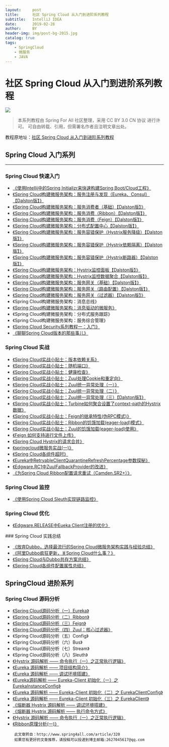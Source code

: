 ```yaml
---
layout:     post
title:      社区 Spring Cloud 从入门到进阶系列教程
subtitle:   IntelliJ IDEA
date:       2019-02-28
author:     BY
header-img: img/post-bg-2015.jpg
catalog: true
tags:
    - SpringCloud
    - 微服务
    - JAVA
---
```


# 社区 Spring Cloud 从入门到进阶系列教程
![](http://springforall.ufile.ucloud.com.cn/static/img/5f4d122fd21cbf0261fe4dbba7c9c6041512323)

> 本系列教程由 Spring For All 社区整理，采用 CC BY 3.0 CN 协议 进行许可。 可自由转载、引用，但需署名作者且注明文章出处。
> 
  教程原地址：[社区 Spring Cloud 从入门到进阶系列教程](http://www.spring4all.com/article/320)

## Spring Cloud 入门系列
----------
### Spring Cloud 快速入门
 <ul>
    <li><a href="http://www.spring4all.com/article/247"
           title="《使用Intellij中的Spring Initializr来快速构建Spring Boot/Cloud工程》">《使用Intellij中的Spring
        Initializr来快速构建Spring Boot/Cloud工程》</a></li>
    <li><a href="http://www.spring4all.com/article/291"
           title="Spring Cloud构建微服务架构：服务注册与发现（Eureka、Consul）【Dalston版】">《Spring
        Cloud构建微服务架构：服务注册与发现（Eureka、Consul）【Dalston版】》</a></li>
    <li><a href="http://www.spring4all.com/article/292" title="Spring Cloud构建微服务架构：服务消费（基础）【Dalston版】">《Spring
        Cloud构建微服务架构：服务消费者（基础）【Dalston版】》</a></li>
    <li><a href="http://www.spring4all.com/article/293" title="Spring Cloud构建微服务架构：服务消费（Ribbon）【Dalston版】">《Spring
        Cloud构建微服务架构：服务消费（Ribbon）【Dalston版】》</a></li>
    <li><a href="http://www.spring4all.com/article/294" title="Spring Cloud构建微服务架构：服务消费（Feign）【Dalston版】">《Spring
        Cloud构建微服务架构：服务消费（Feign）【Dalston版】》</a></li>
    <li><a href="http://www.spring4all.com/article/295" title="Spring Cloud构建微服务架构：分布式配置中心【Dalston版】">《Spring
        Cloud构建微服务架构：分布式配置中心【Dalston版】》</a></li>
    <li><a href="http://www.spring4all.com/article/296"
           title="Spring Cloud构建微服务架构：服务容错保护（Hystrix服务降级）【Dalston版】">《Spring
        Cloud构建微服务架构：服务容错保护（Hystrix服务降级）【Dalston版】》</a></li>
    <li><a href="http://www.spring4all.com/article/297" title="http://www.spring4all.com/article/297">《Spring
        Cloud构建微服务架构：服务容错保护（Hystrix依赖隔离）【Dalston版】》</a></li>
    <li><a href="http://www.spring4all.com/article/298"
           title="Spring Cloud构建微服务架构：服务容错保护（Hystrix断路器）【Dalston版】">《Spring
        Cloud构建微服务架构：服务容错保护（Hystrix断路器）【Dalston版】》</a></li>
    <li><a href="http://www.spring4all.com/article/299" title="Spring Cloud构建微服务架构：Hystrix监控面板【Dalston版】">《Spring
        Cloud构建微服务架构：Hystrix监控面板【Dalston版】》</a></li>
    <li><a href="http://www.spring4all.com/article/300" title="Spring Cloud构建微服务架构：Hystrix监控数据聚合【Dalston版】">《Spring
        Cloud构建微服务架构：Hystrix监控数据聚合【Dalston版】》</a></li>
    <li><a href="http://www.spring4all.com/article/301" title="Spring Cloud构建微服务架构：服务网关（基础）【Dalston版】">《Spring
        Cloud构建微服务架构：服务网关（基础）【Dalston版】》</a></li>
    <li><a href="http://www.spring4all.com/article/302" title="Spring Cloud构建微服务架构：服务网关（路由配置）【Dalston版】">《Spring
        Cloud构建微服务架构：服务网关（路由配置）【Dalston版】》</a></li>
    <li><a href="http://www.spring4all.com/article/303" title="Spring Cloud构建微服务架构：服务网关（过滤器）【Dalston版】">《Spring
        Cloud构建微服务架构：服务网关（过滤器）【Dalston版】》</a></li>
    <li>《Spring Cloud构建微服务架构：消息总线》</li>
    <li><a href="http://blog.didispace.com/spring-cloud-starter-dalston-7-1/">《Spring Cloud构建微服务架构：消息驱动的微服务》</a>
    </li>
    <li>《Spring Cloud构建微服务架构：分布式服务跟踪》</li>
    <li>《Spring Cloud构建微服务架构：服务综合管理》</li>
    <li><a href="http://www.spring4all.com/article/226">《Spring Cloud Security系列教程一：入门》</a></li>
    <li><a href="http://www.spring4all.com/article/304">《聊聊Spring Cloud版本的那些事儿》</a></li>
</ul>

### Spring Cloud 实战
<ul>
    <li><a href="http://www.spring4all.com/article/306">《Spring Cloud实战小贴士：版本依赖关系》</a></li>
    <li><a href="http://www.spring4all.com/article/307">《Spring Cloud实战小贴士：随机端口》</a></li>
    <li><a href="http://www.spring4all.com/article/308">《Spring Cloud实战小贴士：健康检查》</a></li>
    <li><a href="http://www.spring4all.com/article/309">《Spring Cloud实战小贴士：Zuul处理Cookie和重定向》</a></li>
    <li><a href="http://www.spring4all.com/article/310">《Spring Cloud实战小贴士：Zuul统一异常处理（一）》</a></li>
    <li><a href="http://www.spring4all.com/article/311">《Spring Cloud实战小贴士：Zuul统一异常处理（二）》</a></li>
    <li><a href="http://www.spring4all.com/article/312">《Spring Cloud实战小贴士：Zuul统一异常处理（三）【Dalston版】》</a></li>
    <li><a href="http://www.spring4all.com/article/313">《Spring Cloud实战小贴士：Turbine如何聚合设置了context-path的Hystrix数据》</a>
    </li>
    <li><a href="http://www.spring4all.com/article/314">《Spring Cloud实战小贴士：Feign的继承特性(伪RPC模式)》</a></li>
    <li><a href="http://www.spring4all.com/article/315">《Spring Cloud实战小贴士：Ribbon的饥饿加载(eager-load)模式》</a></li>
    <li><a href="http://www.spring4all.com/article/316">《Spring Cloud实战小贴士：Zuul的饥饿加载(eager-load)使用》</a></li>
    <li><a href="http://www.spring4all.com/article/283">《Feign 如何支持进行文件上传》</a></li>
    <li><a href="http://www.spring4all.com/article/278">《Spring Cloud Hystrix的请求合并》</a></li>
    <li><a href="http://www.spring4all.com/article/289">《springcloud微服务实战(一)》</a></li>
    <li><a href="http://www.spring4all.com/article/275">《Spring Cloud各组件超时》</a></li>
    <li><a href="http://www.spring4all.com/article/180">《Eureka中RetryableClientQuarantineRefreshPercentage参数探秘》</a></li>
    <li><a href="http://www.spring4all.com/article/158">《Edgware.RC1中ZuulFallbackProvider的改进》</a></li>
    <li><a href="http://www.spring4all.com/article/305">《为Spring Cloud Ribbon配置请求重试（Camden.SR2+）》</a></li>
</ul>

### Spring Cloud 监控
<ul>
	<li><a href="http://www.spring4all.com/article/156">《使用Spring Cloud Sleuth实现链路监控》</a></li>
</ul>

### Spring Cloud 优化
<ul>
	<li><a href="http://www.spring4all.com/article/276">《Edgware.RELEASE中Eueka Client注册的优化》</a></li>
</ul>
### Spring Cloud 实践总结
<ul>
    <li><a href="http://www.spring4all.com/article/144">《放弃Dubbo，选择最流行的Spring Cloud微服务架构实践与经验总结》</a></li>
    <li><a href="http://www.spring4all.com/article/213">《阿里Dubbo疯狂更新，关Spring Cloud什么事？》</a></li>
    <li><a href="http://www.spring4all.com/article/235">《Spring Cloud与Dubbo共存方案总结》</a></li>
    <li><a href="http://www.spring4all.com/article/234">《Spring Cloud各组件配置属性总结》</a></li>
</ul>

## SpringCloud 进阶系列
### Spring Cloud 源码分析
<ul>
    <li><a href="http://www.spring4all.com/article/317">《Spring Cloud源码分析（一）Eureka》</a></li>
    <li><a href="http://www.spring4all.com/article/318">《Spring Cloud源码分析（二）Ribbon》</a></li>
    <li><a href="">《Spring Cloud源码分析（三）Feign》</a></li>
    <li><a href="http://www.spring4all.com/article/319">《Spring Cloud源码分析（四）Zuul：核心过滤器》</a></li>
    <li>《Spring Cloud源码分析（五）Config》</li>
    <li>《Spring Cloud源码分析（六）Bus》</li>
    <li>《Spring Cloud源码分析（七）Stream》</li>
    <li>《Spring Cloud源码分析（八）Sleuth》</li>
    <li><a href="http://www.spring4all.com/article/288">《Hystrix 源码解析 —— 命令执行（一）之正常执行逻辑》</a></li>
    <li><a href="http://www.spring4all.com/article/137">《Eureka 源码解析 —— 项目结构简介》</a></li>
    <li><a href="http://www.spring4all.com/article/149">《Eureka 源码解析 —— 调试环境搭建》</a></li>
    <li><a href="http://www.spring4all.com/article/168">《Eureka源码解析 —— Eureka-Client 初始化（一）之 EurekaInstanceConfig》</a>
    </li>
    <li><a href="http://www.spring4all.com/article/241">《Eureka 源码解析 —— Eureka-Client 初始化（二）之 EurekaClientConfig》</a>
    </li>
    <li><a href="">《Eureka 源码解析 —— Eureka-Client 初始化（三）之 EurekaClient》</a></li>
    <li><a href="http://www.spring4all.com/article/171">《熔断器 Hystrix 源码解析 —— 调试环境搭建》</a></li>
    <li><a href="http://www.spring4all.com/article/212">《熔断器 Hystrix 源码解析 —— 执行命令方式》</a></li>
    <li><a href="http://www.spring4all.com/article/288">《Hystrix 源码解析 —— 命令执行（一）之正常执行逻辑》</a></li>
    <li><a href="http://www.spring4all.com/article/230">《Ribbon原理分析(一)》</a></li>
</ul>

```
    此文章转自：http://www.spring4all.com/article/320
    如果您有更好的文章推荐，请投稿可以投递到博主邮箱:2627045617@qq.com
```
